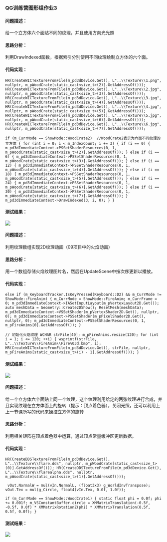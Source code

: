 ### QG训练营图形组作业3

#### 问题描述：

给一个立方体六个面贴不同的纹理，并且使用方向光光照

#### 思路分析：

利用DrawIndexed函数，根据索引分别使用不同纹理绘制立方体的六个面。

#### 代码实现：

`HR(CreateWICTextureFromFile(m_pd3dDevice.Get(), L"..\\Texture\\1.png", nullptr, m_pWoodCrate[static_cast<size_t>(2)].GetAddressOf()));
	HR(CreateWICTextureFromFile(m_pd3dDevice.Get(), L"..\\Texture\\2.jpg", nullptr, m_pWoodCrate[static_cast<size_t>(3)].GetAddressOf()));
	HR(CreateWICTextureFromFile(m_pd3dDevice.Get(), L"..\\Texture\\3.jpg", nullptr, m_pWoodCrate[static_cast<size_t>(4)].GetAddressOf()));
	HR(CreateWICTextureFromFile(m_pd3dDevice.Get(), L"..\\Texture\\4.jpg", nullptr, m_pWoodCrate[static_cast<size_t>(5)].GetAddressOf()));
	HR(CreateWICTextureFromFile(m_pd3dDevice.Get(), L"..\\Texture\\5.jpg", nullptr, m_pWoodCrate[static_cast<size_t>(6)].GetAddressOf()));
	HR(CreateWICTextureFromFile(m_pd3dDevice.Get(), L"..\\Texture\\6.jpg", nullptr, m_pWoodCrate[static_cast<size_t>(7)].GetAddressOf()));`



`if (m_CurrMode == ShowMode::WoodCrate2)  //WoodCrate2表示为六面不同纹理的立方体
	{
		for (int i = 0; i < m_IndexCount; i += 3)
		{
			if (i == 0)
			{
				m_pd3dImmediateContext->PSSetShaderResources(0, 1, m_pWoodCrate[static_cast<size_t>(2)].GetAddressOf());
			}
			else if (i == 6)
			{
				m_pd3dImmediateContext->PSSetShaderResources(0, 1, m_pWoodCrate[static_cast<size_t>(3)].GetAddressOf());
			}
			else if (i == 12)
			{
				m_pd3dImmediateContext->PSSetShaderResources(0, 1, m_pWoodCrate[static_cast<size_t>(4)].GetAddressOf());
			}
			else if (i == 18)
			{
				m_pd3dImmediateContext->PSSetShaderResources(0, 1, m_pWoodCrate[static_cast<size_t>(5)].GetAddressOf());
			}
			else if (i == 24)
			{
				m_pd3dImmediateContext->PSSetShaderResources(0, 1, m_pWoodCrate[static_cast<size_t>(6)].GetAddressOf());
			}
			else if (i == 30)
			{
				m_pd3dImmediateContext->PSSetShaderResources(0, 1, m_pWoodCrate[static_cast<size_t>(7)].GetAddressOf());
			}
			m_pd3dImmediateContext->DrawIndexed(3, i, 0);
		}
	}`

#### 测试结果：

![](https://img-blog.csdnimg.cn/d040af18a77a403ea8f24b15885c4c10.png?x-oss-process=image/watermark,type_d3F5LXplbmhlaQ,shadow_50,text_Q1NETiBAUmFtb3p6eg==,size_20,color_FFFFFF,t_70,g_se,x_16)



#### 问题描述：

利用纹理数组实现2D纹理动画（09项目中的火焰动画）

#### 思路分析：

用一个数组存储火焰纹理图片名，然后在UpdateScene中按次序更新以播放。

#### 代码实现：

`else if (m_KeyboardTracker.IsKeyPressed(Keyboard::D2) && m_CurrMode != ShowMode::FireAnim)
	{
		m_CurrMode = ShowMode::FireAnim;
		m_CurrFrame = 0;
		m_pd3dImmediateContext->IASetInputLayout(m_pVertexLayout2D.Get());
		auto meshData = Geometry::Create2DShow();
		ResetMesh(meshData);
		m_pd3dImmediateContext->VSSetShader(m_pVertexShader2D.Get(), nullptr, 0);
		m_pd3dImmediateContext->PSSetShader(m_pPixelShader2D.Get(), nullptr, 0);
		m_pd3dImmediateContext->PSSetShaderResources(0, 1, m_pFireAnims[0].GetAddressOf());
	}`

`// 初始化火焰纹理
	WCHAR strFile[40];
	m_pFireAnims.resize(120);
	for (int i = 1; i <= 120; ++i)
	{
		wsprintf(strFile, L"..\\Texture\\FireAnim\\Fire%03d.bmp", i);
		HR(CreateWICTextureFromFile(m_pd3dDevice.Get(), strFile, nullptr, m_pFireAnims[static_cast<size_t>(i) - 1].GetAddressOf()));
	}`

#### 测试结果：

![](https://img-blog.csdnimg.cn/38bf414c0b384aaf8d9ec8a7c5f19528.png?x-oss-process=image/watermark,type_d3F5LXplbmhlaQ,shadow_50,text_Q1NETiBAUmFtb3p6eg==,size_20,color_FFFFFF,t_70,g_se,x_16)





#### 问题描述：

给一个立方体六个面贴上同一个纹理，这个纹理利用给定的两张纹理进行合成，并且实现纹理在立方体面上的旋转（提示：顶点着色器），关闭光照，还可以利用上上一节课所写的代码来操控立方体的旋转

#### 思路分析：

利用相关矩阵在顶点着色器中运算，通过顶点常量缓冲区更新数据。

#### 代码实现：

`HR(CreateDDSTextureFromFile(m_pd3dDevice.Get(), L"..\\Texture\\flare.dds", nullptr, m_pWoodCrate[static_cast<size_t>(0)].GetAddressOf()));
	HR(CreateDDSTextureFromFile(m_pd3dDevice.Get(), L"..\\Texture\\flarealpha.dds", nullptr, m_pWoodCrate[static_cast<size_t>(1)].GetAddressOf()));`

` vOut.NormalW = mul(vIn.NormalL, (float3x3) g_WorldInvTranspose);
    vOut.Tex = mul(g_Circle, float4(vIn.Tex, 0.0f, 1.0f));`

`if (m_CurrMode == ShowMode::WoodCrate1)
		{
			static float phi = 0.0f;
			phi += 0.001f;
			m_VSConstantBuffer.circle = XMMatrixTranslation(-0.5f, -0.5f, 0.0f) * XMMatrixRotationZ(phi) * XMMatrixTranslation(0.5f, 0.5f, 0.0f);
		}`

#### 测试结果：

![](https://img-blog.csdnimg.cn/582099d20c8e4542903f83e353d7c06d.png?x-oss-process=image/watermark,type_d3F5LXplbmhlaQ,shadow_50,text_Q1NETiBAUmFtb3p6eg==,size_20,color_FFFFFF,t_70,g_se,x_16)